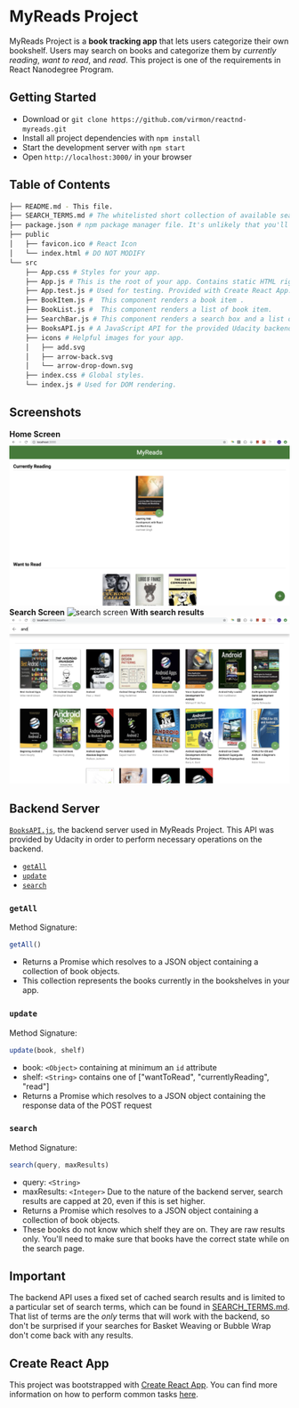 # MyReads Project

MyReads Project is a **book tracking app** that lets users categorize their own bookshelf. Users may search on books and categorize them by _currently reading_, _want to read_, and _read_. This project is one of the requirements in React Nanodegree Program.

## Getting Started
* Download or `git clone https://github.com/virmon/reactnd-myreads.git`
* Install all project dependencies with `npm install`
* Start the development server with `npm start`
* Open `http://localhost:3000/` in your browser

## Table of Contents
```bash
├── README.md - This file.
├── SEARCH_TERMS.md # The whitelisted short collection of available search terms for you to use with your app.
├── package.json # npm package manager file. It's unlikely that you'll need to modify this.
├── public
│   ├── favicon.ico # React Icon
│   └── index.html # DO NOT MODIFY
└── src
    ├── App.css # Styles for your app.
    ├── App.js # This is the root of your app. Contains static HTML right now.
    ├── App.test.js # Used for testing. Provided with Create React App.
    ├── BookItem.js #  This component renders a book item .
    ├── BookList.js #  This component renders a list of book item.
    ├── SearchBar.js # This component renders a search box and a list of books from the search results.
    ├── BooksAPI.js # A JavaScript API for the provided Udacity backend. Instructions for the methods are below.
    ├── icons # Helpful images for your app.
    │   ├── add.svg
    │   ├── arrow-back.svg
    │   └── arrow-drop-down.svg
    ├── index.css # Global styles.
    └── index.js # Used for DOM rendering.
```

## Screenshots

**Home Screen**
![home screen](/screenshots/home.png "Home Screen")
**Search Screen**
![search screen](/screenshots/seach.png "Search Screen")
**With search results**
![search results](/screenshots/search_result.png "Search Screen with results")

## Backend Server

[`BooksAPI.js`](src/BooksAPI.js), the backend server used in MyReads Project. This API was provided by Udacity in order to perform necessary operations on the backend.

* [`getAll`](#getall)
* [`update`](#update)
* [`search`](#search)

### `getAll`

Method Signature:

```js
getAll()
```

* Returns a Promise which resolves to a JSON object containing a collection of book objects.
* This collection represents the books currently in the bookshelves in your app.

### `update`

Method Signature:

```js
update(book, shelf)
```

* book: `<Object>` containing at minimum an `id` attribute
* shelf: `<String>` contains one of ["wantToRead", "currentlyReading", "read"]  
* Returns a Promise which resolves to a JSON object containing the response data of the POST request

### `search`

Method Signature:

```js
search(query, maxResults)
```

* query: `<String>`
* maxResults: `<Integer>` Due to the nature of the backend server, search results are capped at 20, even if this is set higher.
* Returns a Promise which resolves to a JSON object containing a collection of book objects.
* These books do not know which shelf they are on. They are raw results only. You'll need to make sure that books have the correct state while on the search page.

## Important
The backend API uses a fixed set of cached search results and is limited to a particular set of search terms, which can be found in [SEARCH_TERMS.md](SEARCH_TERMS.md). That list of terms are the _only_ terms that will work with the backend, so don't be surprised if your searches for Basket Weaving or Bubble Wrap don't come back with any results.

## Create React App

This project was bootstrapped with [Create React App](https://github.com/facebookincubator/create-react-app). You can find more information on how to perform common tasks [here](https://github.com/facebookincubator/create-react-app/blob/master/packages/react-scripts/template/README.md).
